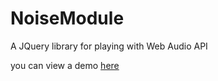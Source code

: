 # NoiseModule
A JQuery library for playing with Web Audio API

you can view a demo [here](https://stolosapo.github.io/NoiseModule/)